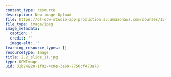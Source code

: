 ```yaml
---
content_type: resource
description: New image Upload
file: https://ol-ocw-studio-app-production.s3.amazonaws.com/courses/15-s21-nuts-and-bolts-of-business-plans-january-iap-2014/31b249201f024c0e3e697750cf473a70_2.2_slide_11.jpg
file_type: image/jpeg
image_metadata:
  caption: ''
  credit: ''
  image-alt: ''
learning_resource_types: []
resourcetype: Image
title: 2.2_slide_11.jpg
type: OCWImage
uid: 31b24920-1f02-4c0e-3e69-7750cf473a70
---
```

